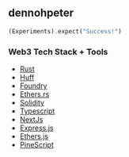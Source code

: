 ## dennohpeter

```rs
(Experiments).expect("Success!")
```

### Web3 Tech Stack + Tools
- [Rust](https://www.rust-lang.org/)
- [Huff](https://huff.sh/)
- [Foundry](https://book.getfoundry.sh/forge/index.html)
- [Ethers.rs](https://github.com/gakonst/ethers-rs)
- [Solidity](https://docs.soliditylang.org/en/v0.8.20/)
- [Typescript](https://www.typescriptlang.org/docs/) 
- [NextJs](https://nextjs.org/docs)
- [Express.js](https://expressjs.com/) 
- [Ethers.js](https://docs.ethers.io/v5/)
- [PineScript](https://www.tradingview.com/pine-script-docs/en/v5/Introduction.html)
